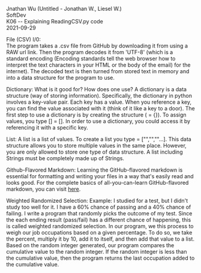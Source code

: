 Jnathan Wu (Untitled - Jonathan W., Liesel W.)  
SoftDev  
K06 -- Explaining ReadingCSV.py code  
2021-09-29  

File (CSV) I/0:  
  The program takes a .csv file from GitHub by downloading it from using a RAW url link. Then the program decodes it from 'UTF-8' 
  (which is a standard encoding (Encoding standards tell the web browser  how to interpret the text characters in your HTML or the body of the email) for the 
  internet). The decoded text is then turned from stored text in memory and into a data structure for the program to use.
  
Dictionary: What is it good for? How does one use?
  A dictionary is a data structure (way of storing information). Specifically, the dictionary in python involves a key-value pair. Each key has a value. 
  When you reference a key, you can find the value associated with it (think of it like a key to a door). The first step to use a dictionary is by creating the 
  structure (<dictonaryName> = {}). To assign values, you type <dictionaryName>[<assignedKey>] = [<someValue>]. In order to use a dictionary, you could access
  it by referencing it with a specific key.
  
List:
  A list is a list of values. To create a list you type <list> = ["<value>","<value>","<value>"...]. This data structure allows you to store multiple values in
  the same place. However, you are only allowed to store one type of data structure. A list including Strings must be completely made up of Strings. 

Github-Flavored Markdown: 
  Learning the GitHub-flavored markdown is essential for formatting and writing your files in a way that's easily read and looks good. For the complete
  basics of all-you-can-learn GitHub-flavored markdown, you can visit [here](https://gist.github.com/cuonggt/9b7d08a597b167299f0d). 
  
Weighted Randomized Selection:
  Example: I studied for a test, but I didn't study too well for it. I have a 60% chance of passing and a 40% chance of failing. I write a program that randomly 
  picks the outcome of my test. Since the each ending result (pass/fail) has a different chance of happening, this is called weighted randomized selection. 
  In our program, we this process to weigh our job occupations based on a given percentage. To do so, we take the percent, multiply it by 10, 
  add it to itself, and then add that value to a list. Based on the random integer generated, our program compares the cumulative value to the random integer.
  If the random integer is less than the cumulative value, then the program returns the last occupation added to the cumulative value.
